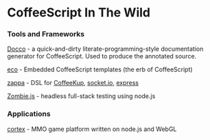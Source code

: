 # CoffeeScript In The Wild

### Tools and Frameworks
[Docco](http://jashkenas.github.com/docco/) - a quick-and-dirty literate-programming-style documentation generator for CoffeeScript. Used to produce the annotated source.

[eco](http://github.com/sstephenson/eco) - Embedded CoffeeScript templates (the erb of CoffeeScript)

[zappa](http://github.com/mauricemach/zappa) - DSL for [CoffeeKup](http://github.com/mauricemach/coffeekup), [socket.io](http://github.com/LearnBoost/Socket.IO), [express](http://github.com/visionmedia/express)

[Zombie.js](http://zombie.labnotes.org) - headless full-stack testing using node.js

### Applications
[cortex](http://github.com/feisty) - MMO game platform written on node.js and WebGL

